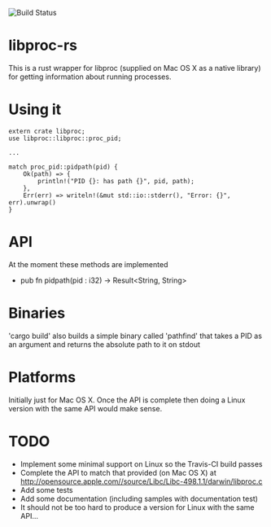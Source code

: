 ![Build Status](https://travis-ci.org/andrewdavidmackenzie/libproc-rs.svg?branch=master "Mac OS X")

# libproc-rs
This is a rust wrapper for libproc (supplied on Mac OS X as a native library) for getting information about running processes.

# Using it
```
extern crate libproc;
use libproc::libproc::proc_pid;

...

match proc_pid::pidpath(pid) {
    Ok(path) => {
        println!("PID {}: has path {}", pid, path);
    },
    Err(err) => writeln!(&mut std::io::stderr(), "Error: {}", err).unwrap()
}
```

# API
At the moment these methods are implemented
- pub fn pidpath(pid : i32) -> Result<String, String>

# Binaries
'cargo build' also builds a simple binary called 'pathfind' that takes a PID as an argument and returns the absolute path to it on stdout

# Platforms
Initially just for Mac OS X. Once the API is complete then doing a Linux version with the same API would make sense.

# TODO
- Implement some minimal support on Linux so the Travis-CI build passes
- Complete the API to match that provided (on Mac OS X) at http://opensource.apple.com//source/Libc/Libc-498.1.1/darwin/libproc.c
- Add some tests
- Add some documentation (including samples with documentation test)
- It should not be too hard to produce a version for Linux with the same API...